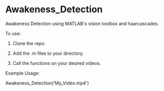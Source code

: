 # Awakeness_Detection
Awakeness Detection using MATLAB's vision toolbox and haarcascades.

To use:
1. Clone the repo.

2. Add the .m files to your directory.

3. Call the functions on your desired videos.


Example Usage:

Awakeness_Detection('My_Video.mp4')
